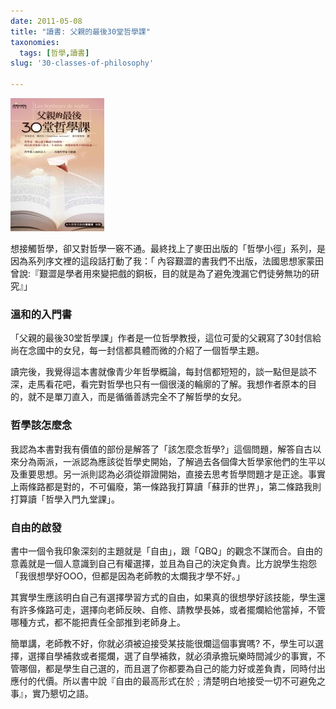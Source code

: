 ```yaml
---
date: 2011-05-08
title: "讀書: 父親的最後30堂哲學課"
taxonomies:
  tags: [哲學,讀書]
slug: '30-classes-of-philosophy'

---
```


![父親的最後30堂哲學課](/img/book/dad-30-philosophy.jpg#book)

想接觸哲學，卻又對哲學一竅不通。最終找上了麥田出版的「哲學小徑」系列，是因為系列序文裡的這段話打動了我：「 內容艱澀的書我們不出版，法國思想家蒙田曾說:『艱澀是學者用來變把戲的銅板，目的就是為了避免洩漏它們徒勞無功的研究』」

### 溫和的入門書

「父親的最後30堂哲學課」作者是一位哲學教授，這位可愛的父親寫了30封信給尚在念國中的女兒，每一封信都具體而微的介紹了一個哲學主題。

讀完後，我覺得這本書就像青少年哲學概論，每封信都短短的，談一點但是談不深，走馬看花吧，看完對哲學也只有一個很淺的輪廓的了解。我想作者原本的目的，就不是單刀直入，而是循循善誘完全不了解哲學的女兒。

### 哲學該怎麼念

我認為本書對我有價值的部份是解答了「該怎麼念哲學?」這個問題，解答自古以來分為兩派，一派認為應該從哲學史開始，了解過去各個偉大哲學家他們的生平以及重要思想。另一派則認為必須從辯證開始，直接去思考哲學問題才是正途。事實上兩條路都是對的，不可偏廢，第一條路我打算讀「蘇菲的世界」，第二條路我則打算讀「哲學入門九堂課」。

### 自由的啟發

書中一個令我印象深刻的主題就是「自由」，跟「QBQ」的觀念不謀而合。自由的意義就是一個人意識到自己有權選擇，並且為自己的決定負責。比方說學生抱怨「我很想學好OOO，但都是因為老師教的太爛我才學不好。」

其實學生應該明白自己有選擇學習方式的自由，如果真的很想學好該技能，學生還有許多條路可走，選擇向老師反映、自修、請教學長姊，或者擺爛給他當掉，不管哪種方式，都不能把責任全部推到老師身上。

簡單講，老師教不好，你就必須被迫接受某技能很爛這個事實嗎? 不，學生可以選擇，選擇自學補救或者擺爛，選了自學補救，就必須承擔玩樂時間減少的事實，不管哪個，都是學生自己選的，而且選了你都要為自己的能力好或差負責，同時付出應付的代價。所以書中說『自由的最高形式在於﹔清楚明白地接受一切不可避免之事』，實乃懇切之語。
